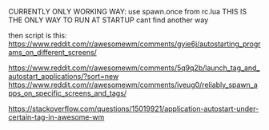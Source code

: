 CURRENTLY ONLY WORKING WAY:
use spawn.once from rc.lua THIS IS THE ONLY WAY TO RUN AT STARTUP cant find another way

then script is this:
https://www.reddit.com/r/awesomewm/comments/gyie6j/autostarting_programs_on_different_screens/


https://www.reddit.com/r/awesomewm/comments/5q9q2b/launch_tag_and_autostart_applications/?sort=new
https://www.reddit.com/r/awesomewm/comments/iveug0/reliably_spawn_apps_on_specific_screens_and_tags/


https://stackoverflow.com/questions/15019921/application-autostart-under-certain-tag-in-awesome-wm